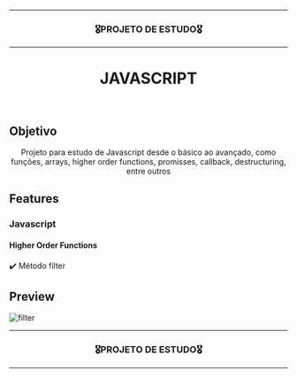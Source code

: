 <hr>
<h3 align="center">🎖️PROJETO DE ESTUDO🎖️</h3>
<hr>

<h1 align="center">JAVASCRIPT</h1>
<br>


## Objetivo
<p align="center">
  Projeto para estudo de Javascript desde o básico ao avançado, como funções, arrays, higher order functions, promisses, callback, destructuring, entre outros</p>


## Features

  ### Javascript
  #### Higher Order Functions
  ✔️ Método filter <br>

  
## Preview
![filter](https://user-images.githubusercontent.com/68918326/174626024-72977ef9-ceb2-43c2-a788-26936993f4b0.gif)

<hr>
<h3 align="center">🎖️PROJETO DE ESTUDO🎖️</h3>
<hr>
